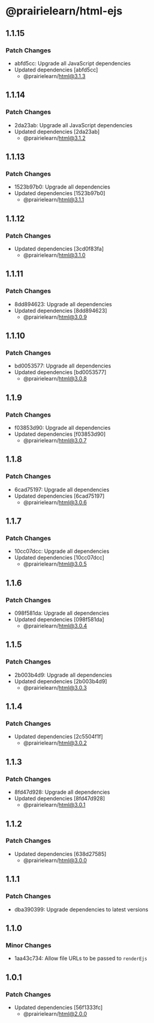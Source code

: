 # @prairielearn/html-ejs

## 1.1.15

### Patch Changes

- abfd5cc: Upgrade all JavaScript dependencies
- Updated dependencies [abfd5cc]
  - @prairielearn/html@3.1.3

## 1.1.14

### Patch Changes

- 2da23ab: Upgrade all JavaScript dependencies
- Updated dependencies [2da23ab]
  - @prairielearn/html@3.1.2

## 1.1.13

### Patch Changes

- 1523b97b0: Upgrade all dependencies
- Updated dependencies [1523b97b0]
  - @prairielearn/html@3.1.1

## 1.1.12

### Patch Changes

- Updated dependencies [3cd0f83fa]
  - @prairielearn/html@3.1.0

## 1.1.11

### Patch Changes

- 8dd894623: Upgrade all dependencies
- Updated dependencies [8dd894623]
  - @prairielearn/html@3.0.9

## 1.1.10

### Patch Changes

- bd0053577: Upgrade all dependencies
- Updated dependencies [bd0053577]
  - @prairielearn/html@3.0.8

## 1.1.9

### Patch Changes

- f03853d90: Upgrade all dependencies
- Updated dependencies [f03853d90]
  - @prairielearn/html@3.0.7

## 1.1.8

### Patch Changes

- 6cad75197: Upgrade all dependencies
- Updated dependencies [6cad75197]
  - @prairielearn/html@3.0.6

## 1.1.7

### Patch Changes

- 10cc07dcc: Upgrade all dependencies
- Updated dependencies [10cc07dcc]
  - @prairielearn/html@3.0.5

## 1.1.6

### Patch Changes

- 098f581da: Upgrade all dependencies
- Updated dependencies [098f581da]
  - @prairielearn/html@3.0.4

## 1.1.5

### Patch Changes

- 2b003b4d9: Upgrade all dependencies
- Updated dependencies [2b003b4d9]
  - @prairielearn/html@3.0.3

## 1.1.4

### Patch Changes

- Updated dependencies [2c5504f1f]
  - @prairielearn/html@3.0.2

## 1.1.3

### Patch Changes

- 8fd47d928: Upgrade all dependencies
- Updated dependencies [8fd47d928]
  - @prairielearn/html@3.0.1

## 1.1.2

### Patch Changes

- Updated dependencies [638d27585]
  - @prairielearn/html@3.0.0

## 1.1.1

### Patch Changes

- dba390399: Upgrade dependencies to latest versions

## 1.1.0

### Minor Changes

- 1aa43c734: Allow file URLs to be passed to `renderEjs`

## 1.0.1

### Patch Changes

- Updated dependencies [56f1333fc]
  - @prairielearn/html@2.0.0
